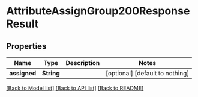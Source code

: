 # AttributeAssignGroup200ResponseResult


## Properties
Name | Type | Description | Notes
------------ | ------------- | ------------- | -------------
**assigned** | **String** |  | [optional] [default to nothing]


[[Back to Model list]](../README.md#models) [[Back to API list]](../README.md#api-endpoints) [[Back to README]](../README.md)



